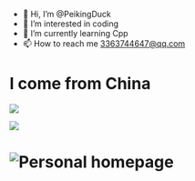 - 👋 Hi, I’m @PeikingDuck
- 👀 I’m interested in coding
- 🌱 I’m currently learning Cpp 
- 📫 How to reach me 3363744647@qq.com

# I come from China


![](https://tool.lu/netcard/)


![](https://s1.ax1x.com/2018/04/04/C9AddU.gif)


# ![Personal homepage](https://www.luogu.com.cn/user/453463)

<!---
PeikingDuck/PeikingDuck is a ✨ special ✨ repository because its `README.md` (this file) appears on your GitHub profile.
You can click the Preview link to take a look at your changes.
--->
